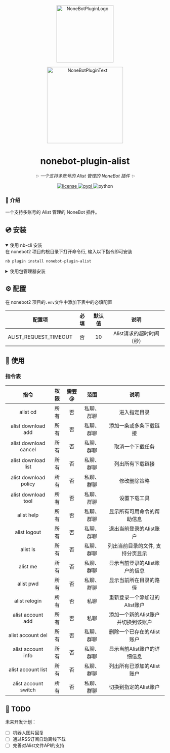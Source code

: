<div align="center">
  <a href="https://v2.nonebot.dev/store"><img src="https://github.com/A-kirami/nonebot-plugin-template/blob/resources/nbp_logo.png" width="180" height="180" alt="NoneBotPluginLogo"></a>
  <br>
  <p><img src="https://github.com/A-kirami/nonebot-plugin-template/blob/resources/NoneBotPlugin.svg" width="240" alt="NoneBotPluginText"></p>
</div>

<div align="center">

# nonebot-plugin-alist

_✨ 一个支持多账号的 Alist 管理的 NoneBot 插件 ✨_


<a href="./LICENSE">
    <img src="https://img.shields.io/github/license/iam57ao/nonebot-plugin-alist.svg" alt="license">
</a>
<a href="https://pypi.python.org/pypi/nonebot-plugin-template">
    <img src="https://img.shields.io/pypi/v/nonebot-plugin-alist.svg" alt="pypi">
</a>
<img src="https://img.shields.io/badge/python-3.11+-blue.svg" alt="python">

</div>

### 📖 介绍

一个支持多账号的 Alist 管理的 NoneBot 插件。

## 💿 安装

<details open>
<summary>使用 nb-cli 安装</summary>
在 nonebot2 项目的根目录下打开命令行, 输入以下指令即可安装

    nb plugin install nonebot-plugin-alist

</details>

<details>
<summary>使用包管理器安装</summary>
在 nonebot2 项目的插件目录下, 打开命令行, 根据你使用的包管理器, 输入相应的安装命令

<details>
<summary>pip</summary>

    pip install nonebot-plugin-alist

</details>
<details>
<summary>pdm</summary>

    pdm add nonebot-plugin-alist

</details>
<details>
<summary>poetry</summary>

    poetry add nonebot-plugin-alist

</details>
<details>
<summary>conda</summary>

    conda install nonebot-plugin-alist

</details>

打开 nonebot2 项目根目录下的 `pyproject.toml` 文件, 在 `[tool.nonebot]` 部分追加写入

    plugins = ["nonebot_plugin_alist"]

</details>

## ⚙️ 配置

在 nonebot2 项目的`.env`文件中添加下表中的必填配置

|          配置项          | 必填 | 默认值 |       说明        |
|:---------------------:|:--:|:---:|:---------------:|
| ALIST_REQUEST_TIMEOUT | 否  | 10  | Alist请求的超时时间（秒） |

## 🎉 使用

### 指令表

|          指令           | 权限 | 需要@ |  范围   |          说明          |
|:---------------------:|:--:|:---:|:-----:|:--------------------:|
|       alist cd        | 所有 |  否  | 私聊、群聊 |        进入指定目录        |
|  alist download add   | 所有 |  否  | 私聊、群聊 |     添加一条或多条下载链接      |
| alist download cancel | 所有 |  否  | 私聊、群聊 |       取消一个下载任务       |
|  alist download list  | 所有 |  否  | 私聊、群聊 |       列出所有下载链接       |
| alist download policy | 所有 |  否  | 私聊、群聊 |        修改删除策略        |
|  alist download tool  | 所有 |  否  | 私聊、群聊 |        设置下载工具        |
|      alist help       | 所有 |  否  | 私聊、群聊 |    显示所有可用命令的帮助信息     |
|     alist logout      | 所有 |  否  | 私聊、群聊 |    退出当前登录的Alist账户    |
|       alist ls        | 所有 |  否  | 私聊、群聊 |  列出当前目录的文件, 支持分页显示   |
|       alist me        | 所有 |  否  | 私聊、群聊 |  显示当前登录的Alist账户的信息   |
|       alist pwd       | 所有 |  否  | 私聊、群聊 |     显示当前所在目录的路径      |
|     alist relogin     | 所有 |  否  |  私聊   |  重新登录一个添加过的Alist账户   |
|   alist account add   | 所有 |  否  |  私聊   | 添加一个新的Alist账户并切换到该账户 |
|   alist account del   | 所有 |  否  | 私聊、群聊 |   删除一个已存在的Alist账户    |
|  alist account info   | 所有 |  否  | 私聊、群聊 |   显示当前Alist账户的详细信息   |
|  alist account list   | 所有 |  否  | 私聊、群聊 |   列出所有已添加的Alist账户    |
| alist account switch  | 所有 |  否  | 私聊、群聊 |    切换到指定的Alist账户     |

## 📝 TODO

未来开发计划：

- [ ] 机器人图片回复
- [ ] 通过RSS订阅自动离线下载
- [ ] 完善对Alist文件API的支持